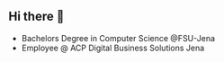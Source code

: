 ## Hi there 👋

* Bachelors Degree in Computer Science @FSU-Jena
* Employee @ ACP Digital Business Solutions Jena
